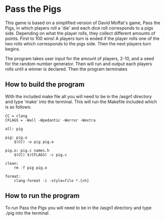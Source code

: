 # Pass the Pigs

This game is based on a simplified version of David Moffat's game, Pass the Pigs, in which players roll a 'die' and each dice roll corresponds to a pigs side. Depending on what the player rolls, they collect different amounts of points. First to 100 wins! A players turn is ended if the player rolls one of the two rolls which corresponds to the pigs side. Then the next players turn begins.

The program takes user input for the amount of players, 2-10, and a seed for the random number generator. Then will run and output each players rolls until a winner is declared. Then the program terminates

## How to build the program

With the included make file all you will need to be in the /asgn1 directory and type 'make' into the terminal.
This will run the Makefile included which is as follows:

```
CC = clang
CFLAGS = -Wall -Wpedantic -Werror -Wextra

all: pig

pig: pig.o
	$(CC) -o pig pig.o

pig.o: pig.c names.h
	$(CC) $(CFLAGS) -c pig.c

clean:
	rm -f pig pig.o

format:
	clang-format -i -style=file *.[ch]

```

## How to run the program

To run Pass the Pigs you will need to be in the /asgn1 directory and type ./pig into the terminal.
